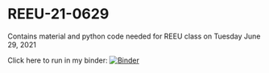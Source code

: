 # REEU-21-0629

Contains material and python code needed for REEU class on Tuesday June 29, 2021

Click here to run in my binder:
[![Binder](https://mybinder.org/badge_logo.svg)](https://mybinder.org/v2/gh/aumayabrooks/REEU-21-0629/HEAD)
